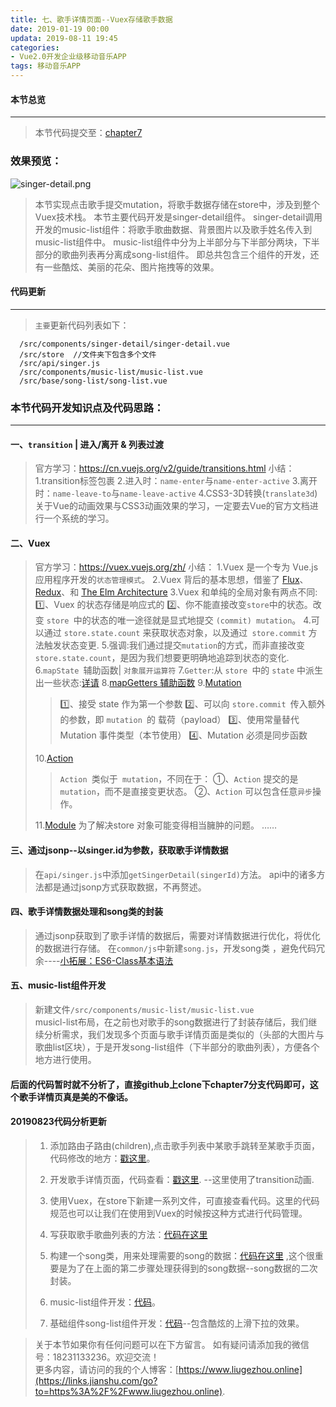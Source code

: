 ```yaml
---
title: 七、歌手详情页面--Vuex存储歌手数据
date: 2019-01-19 00:00
updata: 2019-08-11 19:45
categories:
- Vue2.0开发企业级移动音乐APP
tags: 移动音乐APP
---
```

#### 本节总览
---
> 本节代码提交至：[chapter7](https://github.com/liugezhou/liugezhou_music/tree/chapter7)
### 效果预览：
![singer-detail.png](http://img.liugezhou.online/Vue2-07.png)

>本节实现点击歌手提交mutation，将歌手数据存储在store中，涉及到整个Vuex技术栈。
本节主要代码开发是singer-detail组件。
singer-detail调用开发的music-list组件：将歌手歌曲数据、背景图片以及歌手姓名传入到music-list组件中。
music-list组件中分为上半部分与下半部分两块，下半部分的歌曲列表再分离成song-list组件。
即总共包含三个组件的开发，还有一些酷炫、美丽的花朵、图片拖拽等的效果。

#### 代码更新
---
>`主要`更新代码列表如下：
 ```
   /src/components/singer-detail/singer-detail.vue
   /src/store  //文件夹下包含多个文件
   /src/api/singer.js
   /src/components/music-list/music-list.vue
   /src/base/song-list/song-list.vue
```

### 本节代码开发知识点及代码思路：
---
####  一、`transition` | 进入/离开 & 列表过渡

>官方学习：https://cn.vuejs.org/v2/guide/transitions.html
小结：
1.transition标签包裹
2.进入时：`name-enter`与`name-enter-active`
3.离开时：`name-leave-to`与`name-leave-active`
4.CSS3-3D转换(`translate3d`)
关于Vue的动画效果与CSS3动画效果的学习，一定要去Vue的官方文档进行一个系统的学习。

#### 二、Vuex

>官方学习：https://vuex.vuejs.org/zh/
>小结：
>1.Vuex 是一个专为 Vue.js 应用程序开发的`状态管理模式`。
>2.Vuex 背后的基本思想，借鉴了 [Flux](https://facebook.github.io/flux/docs/overview.html)、[Redux](http://redux.js.org/)、和 [The Elm Architecture](https://guide.elm-lang.org/architecture/)
>3.Vuex 和单纯的全局对象有两点不同:
   1️⃣、Vuex 的状态存储是响应式的
   2️⃣、你不能直接改变` store `中的状态。改变 `store `中的状态的唯一途径就是显式地提交 `(commit) mutation`。
>4.可以通过 `store.state.count` 来获取状态对象，以及通过` store.commit` 方法触发状态变更.
>5.强调:我们通过提交` mutation `的方式，而非直接改变` store.state.count`，是因为我们想要更明确地追踪到状态的变化.
>6.`mapState `辅助函数| `对象展开运算符`
>7.`Getter`:从 `store `中的 `state` 中派生出一些状态:[详请](https://vuex.vuejs.org/zh/guide/getters.html)
>8.[mapGetters 辅助函数](https://vuex.vuejs.org/zh/guide/getters.html#mapgetters-%E8%BE%85%E5%8A%A9%E5%87%BD%E6%95%B0)
>9.[Mutation](https://vuex.vuejs.org/zh/guide/mutations.html)
>>1️⃣、接受 state 作为第一个参数
>>2️⃣、可以向 `store.commit `传入额外的参数，即 `mutation `的 载荷（payload）
>>3️⃣、使用常量替代 Mutation 事件类型（本节使用）
>>4️⃣、Mutation 必须是同步函数
>
> 10.[Action](https://vuex.vuejs.org/zh/guide/actions.html)
>> `Action `类似于` mutation`，不同在于：
>>①、`Action` 提交的是 `mutation`，而不是直接变更状态。
>>②、`Action` 可以包含任意`异步`操作。
>
>11.[Module](https://vuex.vuejs.org/zh/guide/modules.html)
为了解决store 对象可能变得相当臃肿的问题。
……
#### 三、通过jsonp--以singer.id为参数，获取歌手详情数据
>在`api/singer.js`中添加`getSingerDetail(singerId)`方法。
api中的诸多方法都是通过jsonp方式获取数据，不再赘述。
#### 四、歌手详情数据处理和song类的封装
>通过jsonp获取到了歌手详情的数据后，需要对详情数据进行优化，将优化的数据进行存储。
>在`common/js`中新建`song.js`，开发song类 ，避免代码冗余----[小拓展：ES6-Class基本语法](https://www.jianshu.com/p/0743e31cd911)
#### 五、music-list组件开发

> 新建文件`/src/components/music-list/music-list.vue`  
> musicl-list布局，在之前也对歌手的song数据进行了封装存储后，我们继续分析需求，我们发现多个页面与歌手详情页面是类似的（头部的大图片与歌曲list区块），于是开发song-list组件（下半部分的歌曲列表），方便各个地方进行使用。

#### 后面的代码暂时就不分析了，直接github上clone下chapter7分支代码即可，这个歌手详情页真是美的不像话。

#### 20190823代码分析更新
> 1. 添加路由子路由(children),点击歌手列表中某歌手跳转至某歌手页面，代码修改的地方：[戳这里](https://github.com/liugezhou/liugezhou_music/blob/chapter7/src/router/index.js)。 
> 
> 2. 开发歌手详情页面，代码查看：[戳这里](https://github.com/liugezhou/liugezhou_music/blob/chapter7/src/components/singer-detail/singer-detail.vue). --这里使用了transition动画.  
> 
> 3. 使用Vuex，在store下新建一系列文件，可直接查看代码。这里的代码规范也可以让我们在使用到Vuex的时候按这种方式进行代码管理。
>  
> 4. 写获取歌手歌曲列表的方法：[代码在这里](https://github.com/liugezhou/liugezhou_music/blob/chapter7/src/api/singer.js)
>   
> 5. 构建一个song类，用来处理需要的song的数据：[代码在这里](https://github.com/liugezhou/liugezhou_music/blob/chapter7/src/common/js/song.js) ,这个很重要是为了在上面的第二步骤处理获得到的song数据--song数据的二次封装。
> 
> 6. music-list组件开发：[代码](https://github.com/liugezhou/liugezhou_music/blob/chapter7/src/components/music-list/music-list.vue)。
>
> 7. 基础组件song-list组件开发：[代码](https://github.com/liugezhou/liugezhou_music/blob/chapter7/src/base/song-list/song-list.vue)--包含酷炫的上滑下拉的效果。

>关于本节如果你有任何问题可以在下方留言。
>如有疑问请添加我的微信号：18231133236。欢迎交流！  
>更多内容，请访问的我的个人博客：[https://www.liugezhou.online](https://links.jianshu.com/go?to=https%3A%2F%2Fwww.liugezhou.online).